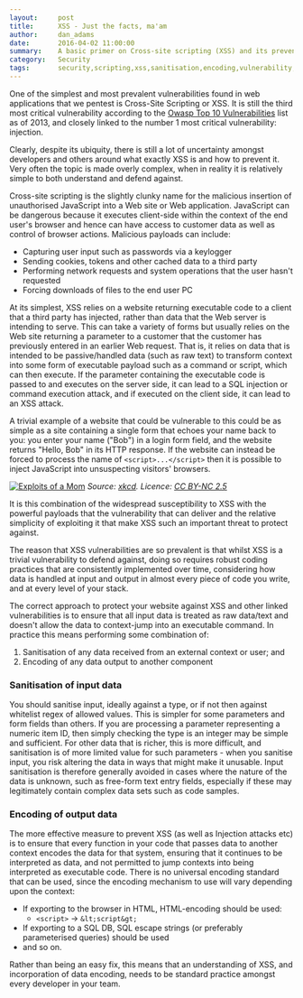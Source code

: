 ```yaml
---
layout:     post
title:      XSS - Just the facts, ma'am
author:     dan_adams
date:       2016-04-02 11:00:00
summary:    A basic primer on Cross-site scripting (XSS) and its prevention
category:   Security
tags:       security,scripting,xss,sanitisation,encoding,vulnerability,exploit
---
```


One of the simplest and most prevalent vulnerabilities found in web applications that we pentest is Cross-Site Scripting or XSS. It is still the third most critical vulnerability according to the [Owasp Top 10 Vulnerabilities](https://www.owasp.org/index.php/Top10) list as of 2013, and closely linked to the number 1 most critical vulnerability: injection.

Clearly, despite its ubiquity, there is still a lot of uncertainty amongst developers and others around what exactly XSS is and how to prevent it. Very often the topic is made overly complex, when in reality it is relatively simple to both understand and defend against.

Cross-site scripting is the slightly clunky name for the malicious insertion of unauthorised JavaScript into a Web site or Web application. JavaScript can be dangerous because it executes client-side within the context of the end user's browser and hence can have access to customer data as well as control of browser actions. Malicious payloads can include:

* Capturing user input such as passwords via a keylogger
* Sending cookies, tokens and other cached data to a third party
* Performing network requests and system operations that the user hasn't requested
* Forcing downloads of files to the end user PC

At its simplest, XSS relies on a website returning executable code to a client that a third party has injected, rather than data that the Web server is intending to serve. This can take a variety of forms but usually relies on the Web site returning a parameter to a customer that the customer has previously entered in an earlier Web request. That is, it relies on data that is intended to be passive/handled data (such as raw text) to transform context into some form of executable payload such as a command or script, which can then execute. If the parameter containing the executable code is passed to and executes on the server side, it can lead to a SQL injection or command execution attack, and if executed on the client side, it can lead to an XSS attack.

A trivial example of a website that could be vulnerable to this could be as simple as a site containing a single form that echoes your name back to you: you enter your name ("Bob") in a login form field, and the website returns "Hello, Bob" in its HTTP response. If the website can instead be forced to process the name of `<script>...</script>` then it is possible to inject JavaScript into unsuspecting visitors' browsers.

[![Exploits of a Mom](https://imgs.xkcd.com/comics/exploits_of_a_mom.png "Her daughter is named Help I'm trapped in a driver's license factory.")](https://xkcd.com/327/)
<cite>Source: [xkcd](https://xkcd.com/327/). Licence: [CC BY-NC 2.5](https://xkcd.com/license.html)</cite>

It is this combination of the widespread susceptibility to XSS with the powerful payloads that the vulnerability that can deliver and the relative simplicity of exploiting it that make XSS such an important threat to protect against.

The reason that XSS vulnerabilities are so prevalent is that whilst XSS is a trivial vulnerability to defend against, doing so requires robust coding practices that are consistently implemented over time, considering how data is handled at input and output in almost every piece of code you write, and at every level of your stack.

The correct approach to protect your website against XSS and other linked vulnerabilities is to ensure that all input data is treated as raw data/text and doesn't allow the data to context-jump into an executable command. In practice this means performing some combination of:

1. Sanitisation of any data received from an external context or user; and
2. Encoding of any data output to another component

### Sanitisation of input data

You should sanitise input, ideally against a type, or if not then against whitelist regex of allowed values. This is simpler for some parameters and form fields than others. If you are processing a parameter representing a numeric item ID, then simply checking the type is an integer may be simple and sufficient. For other data that is richer, this is more difficult, and sanitisation is of more limited value for such parameters - when you sanitise input, you risk altering the data in ways that might make it unusable. Input sanitisation is therefore generally avoided in cases where the nature of the data is unknown, such as free-form text entry fields, especially if these may legitimately contain complex data sets such as code samples.

### Encoding of output data

The more effective measure to prevent XSS (as well as Injection attacks etc) is to ensure that every function in your code that passes data to another context encodes the data for that system, ensuring that it continues to be interpreted as data, and not permitted to jump contexts into being interpreted as executable code. There is no universal encoding standard that can be used, since the encoding mechanism to use will vary depending upon the context:

* If exporting to the browser in HTML, HTML-encoding should be used:
    * `<script>` → `&lt;script&gt;`
* If exporting to a SQL DB, SQL escape strings (or preferably parameterised queries) should be used
* and so on.

Rather than being an easy fix, this means that an understanding of XSS, and incorporation of data encoding, needs to be standard practice amongst every developer in your team.
